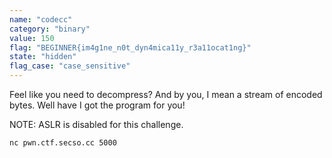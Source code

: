 ```yaml
---
name: "codecc"
category: "binary"
value: 150
flag: "BEGINNER{im4g1ne_n0t_dyn4mica11y_r3a11ocat1ng}"
state: "hidden"
flag_case: "case_sensitive"
---
```


Feel like you need to decompress? And by you, I mean a stream of encoded bytes. Well have I got the program for you!

NOTE: ASLR is disabled for this challenge.

`nc pwn.ctf.secso.cc 5000`
